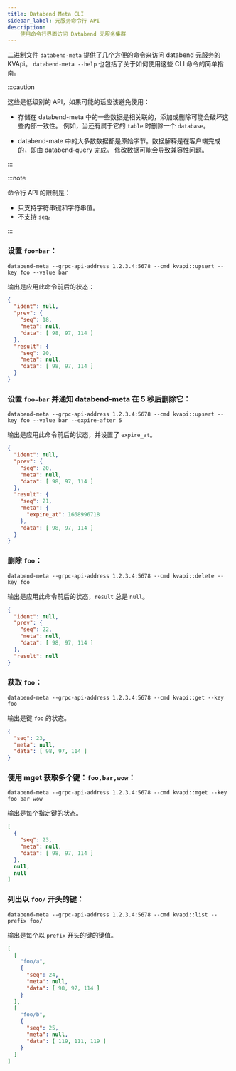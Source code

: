 ```yaml
---
title: Databend Meta CLI
sidebar_label: 元服务命令行 API
description:
    使用命令行界面访问 Databend 元服务集群
---
```


二进制文件 `databend-meta` 提供了几个方便的命令来访问 databend 元服务的 KVApi。
`databend-meta --help` 也包括了关于如何使用这些 CLI 命令的简单指南。

:::caution

这些是低级别的 API，如果可能的话应该避免使用：


- 存储在 databend-meta 中的一些数据是相关联的，添加或删除可能会破坏这些内部一致性。
  例如，当还有属于它的 `table` 时删除一个 `database`。

- databend-mate 中的大多数数据都是原始字节。数据解释是在客户端完成的，即由 databend-query 完成。
  修改数据可能会导致兼容性问题。

:::

:::note

命令行 API 的限制是：
- 只支持字符串键和字符串值。
- 不支持 `seq`。

:::


### 设置 `foo=bar`：
```shell
databend-meta --grpc-api-address 1.2.3.4:5678 --cmd kvapi::upsert --key foo --value bar
```
输出是应用此命令前后的状态：
```json
{
  "ident": null,
  "prev": {
    "seq": 18,
    "meta": null,
    "data": [ 98, 97, 114 ]
  },
  "result": {
    "seq": 20,
    "meta": null,
    "data": [ 98, 97, 114 ]
  }
}
```

### 设置 `foo=bar` 并通知 databend-meta 在 5 秒后删除它：
```shell
databend-meta --grpc-api-address 1.2.3.4:5678 --cmd kvapi::upsert --key foo --value bar --expire-after 5
```
输出是应用此命令前后的状态，并设置了 `expire_at`。
```json
{
  "ident": null,
  "prev": {
    "seq": 20,
    "meta": null,
    "data": [ 98, 97, 114 ]
  },
  "result": {
    "seq": 21,
    "meta": {
      "expire_at": 1668996718
    },
    "data": [ 98, 97, 114 ]
  }
}
```

### 删除 `foo`：
```shell
databend-meta --grpc-api-address 1.2.3.4:5678 --cmd kvapi::delete --key foo
```
输出是应用此命令前后的状态，`result` 总是 `null`。
```json
{
  "ident": null,
  "prev": {
    "seq": 22,
    "meta": null,
    "data": [ 98, 97, 114 ]
  },
  "result": null
}
```


### 获取 `foo`：
```shell
databend-meta --grpc-api-address 1.2.3.4:5678 --cmd kvapi::get --key foo
```
输出是键 `foo` 的状态。
```json
{
  "seq": 23,
  "meta": null,
  "data": [ 98, 97, 114 ]
}
```

### 使用 mget 获取多个键：`foo,bar,wow`：
```shell
databend-meta --grpc-api-address 1.2.3.4:5678 --cmd kvapi::mget --key foo bar wow
```
输出是每个指定键的状态。
```json
[
  {
    "seq": 23,
    "meta": null,
    "data": [ 98, 97, 114 ]
  },
  null,
  null
]
```

### 列出以 `foo/` 开头的键：
```shell
databend-meta --grpc-api-address 1.2.3.4:5678 --cmd kvapi::list --prefix foo/
```
输出是每个以 `prefix` 开头的键的键值。
```json
[
  [
    "foo/a",
    {
      "seq": 24,
      "meta": null,
      "data": [ 98, 97, 114 ]
    }
  ],
  [
    "foo/b",
    {
      "seq": 25,
      "meta": null,
      "data": [ 119, 111, 119 ]
    }
  ]
]
```